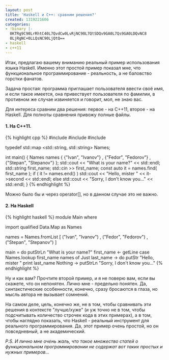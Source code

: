 ```yaml
---
layout: post
title: 'Haskell и C++: сравним решения?'
created: 1319221606
categories:
- !binary |-
  0KTRg9C90LrRhtC40L7QvdCw0LvRjNC90L7QtSDQv9GA0L7Qs9GA0LDQvNC8
  0LjRgNC+0LLQsNC90LjQtQ==
- haskell
- c++11
---
```

<!--break-->
Итак, предлагаю вашему вниманию реальный пример использования языка Haskell. Именно этот простой пример показал мне, что функциональное программирование - реальность, а не баловство горстки фанатов.

Задача простая: программа приглашает пользователя ввести своё имя, и если такое имеется, она привествует пользователя по фамилии, в противном же случае извиняется и говорит, мол, не знаю вас.

Для интереса сравним два решения: первое - на C++11, второе - на Haskell. Для полноты сравнения привожу полные файлы. 

<h4>1. На C++11.</h4>

{% highlight cpp %}
#include <iostream>
#include <string>
#include <map>

typedef std::map <std::string, std::string> Names;

int main() {
    Names names
        {   {"Ivan",   "Ivanov"}
          , {"Fedor",  "Fedorov"}
          , {"Stepan", "Stepanov"}
        };
    std::cout << "What is your name?" << std::endl;
    std::string first_name;
    std::cin >> first_name;
    const auto it = names.find( first_name );
    if ( it != names.end() )
        std::cout << "Hello, mister " << it->second << std::endl;
    else
        std::cout << "Sorry, I don't know you..." << std::endl;
}
{% endhighlight %}

Можно было бы и через operator[], но в данном случае это не важно.

<h4>2. На Haskell</h4>

{% highlight haskell %}
module Main where
 
import qualified Data.Map as Names
 
names = Names.fromList
    [   ("Ivan",   "Ivanov")
      , ("Fedor",  "Fedorov")
      , ("Stepan", "Stepanov") 
    ]
 
main = do putStrLn "What is your name?"
          first_name <- getLine
          case Names.lookup first_name names of
              Just last_name -> do putStr "Hello, mister "
                                   print last_name
              Nothing        -> putStrLn "Sorry, I don't know you..."
{% endhighlight %}

Ну и как вам? Прочтите второй пример, и я не поверю вам, если вы скажете, что он непонятен. Лично мне - предельно понятен. Да, синтакстические особенности, конечно, сразу бросаются в глаза, но мысль автора не вызывает сомнений.

На самом деле, цель, конечно же, не в том, чтобы сравнивать эти решения в контексте "лучше/хуже" (и уж точно не в том, чтобы подсчитывать количество строчек кода в этих примерах), а в том, чтобы наглядно показать, что Haskell - реальный инструмент для реального программирования. Да, этот пример очень простой, но он повседневный, а не академический. 

*P.S. И лично мне очень жаль, что такое множество статей о функциональном программировании не содержат вот таких простых и нужных примеров...*
